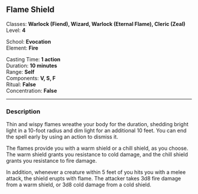 ## Flame Shield

Classes: **Warlock (Fiend), Wizard, Warlock (Eternal Flame), Cleric (Zeal)**  
Level: **4**  

School: **Evocation**  
Element: **Fire**  

Casting Time: **1 action**  
Duration: **10 minutes**  
Range: **Self**  
Components: **V, S, F**  
Ritual: **False**  
Concentration: **False**  

------

### Description

Thin and wispy flames wreathe your body for the duration, shedding bright light in a 10-foot radius and dim light for an additional 10 feet. You can end the spell early by using an action to dismiss it.

The flames provide you with a warm shield or a chill shield, as you choose. The warm shield grants you resistance to cold damage, and the chill shield grants you resistance to fire damage.

In addition, whenever a creature within 5 feet of you hits you with a melee attack, the shield erupts with flame. The attacker takes 3d8 fire damage from a warm shield, or 3d8 cold damage from a cold shield.